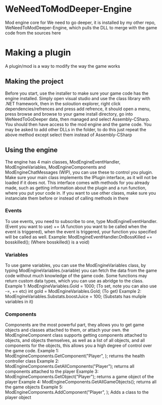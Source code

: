 # WeNeedToModDeeper-Engine
Mod engine core for We need to go deeper, it is installed by my other repo, WeNeedToModDeeper-Engine, which pulls the DLL to merge with the game code from the sources here

# Making a plugin
A plugin/mod is a way to modify the way the game works

## Making the project
Before you start, use the installer to make sure your game code has the engine installed.
Simply open visual studio and use the class library with .NET framework, then in the soloution explorer, right click dependencies/refrences and press add refrence, it should open a menu, press browse and browse to your game install directory, go into WeNeedToGoDeeper data, then managed and select Assembly-CSharp. You should then have access to the mod engine and the game code.
You may be asked to add other DLLs in the folder, to do this just repeat the above method except select them instead of Assembly-CSharp

## Using the engine
The engine has 4 main classes, ModEngineEventHandler, ModEngineVariables, ModEngineComponents and ModEngineChatMessages (WIP), you can use these to control you plugin.
Make sure your main class implements the IPlugin interface, as it will not be loaded if it does not. This interface comes with methods for you already made, such as getting information about the plugin and a run function, where you put your code in.
If you want to use other clases, make sure you instanciate them before or instead of calling methods in there

### Events
To use events, you need to subscribe to one, type ModEngineEventHandler.(Event you want to use) += (A function you want to be called when the event is triggered), when the event is triggered, your function you specified will be called as well.
Example: ModEngineEventHandler.OnBossKilled += bosskilled(); (Where bosskilled() is a void)

### Variables
To use game variables, you can use the ModEngineVariables class, by typing ModEngineVariables.(variable) you can fetch the data from the game code without much knowledge of the game code. Some functions may return custom data types, which you can use as abridge to the class.
Example 1: ModEngineVariables.Gold = 1000; (To set, note you can also use -=, += etc) int gold = ModEngineVariables.Gold; (To get)
Example 2: ModEngineVariables.Substats.boostJuice = 100; (Substats has muliple variables in it)

### Components
Components are the most powerful part, they allows you to get game objects and classes attached to them, or attach your own. the ModEngineComponent class supports getting components attached to objects, and objects themselves, as well as a list of all objects, and all components for the objects, this allows you a high degree of control over the game code.
Example 1: ModEngineComponents.GetComponent("Player", <HealthController>); returns the health controller class
Example 2: ModEngineComponents.GetAllComponents("Player"); returns all components attached to the player
Example 3: ModEngineComponents.GetObject("Player"); returns a game object of the player
Example 4: ModEngineComponents.GetAllGameObjects(); returns all the game objects
Example 5: ModEngineComponents.AddComponent("Player", <MyLogicClass>); Adds a class to the player object
